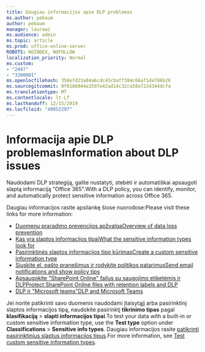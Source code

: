```yaml
---
title: Daugiau informacijos apie DLP problemas
ms.author: pebaum
author: pebaum
manager: laurawi
ms.audience: admin
ms.topic: article
ms.prod: office-online-server
ROBOTS: NOINDEX, NOFOLLOW
localization_priority: Normal
ms.custom:
- "2447"
- "3200001"
ms.openlocfilehash: 358e7d23a84a6cdc45cbaff384c66af1de786b26
ms.sourcegitcommit: 0f0186044a3597e42ad14c32ca58e7224344dcfa
ms.translationtype: MT
ms.contentlocale: lt-LT
ms.lasthandoff: 12/15/2019
ms.locfileid: "40052297"
---
```

# <a name="information-about-dlp-issues"></a><span data-ttu-id="d98bc-102">Informacija apie DLP problemas</span><span class="sxs-lookup"><span data-stu-id="d98bc-102">Information about DLP issues</span></span>

<span data-ttu-id="d98bc-103">Naudodami DLP strategiją, galite nustatyti, stebėti ir automatiškai apsaugoti slaptą informaciją "Office 365".</span><span class="sxs-lookup"><span data-stu-id="d98bc-103">With a DLP policy, you can identify, monitor, and automatically protect sensitive information across Office 365.</span></span>

<span data-ttu-id="d98bc-104">Daugiau informacijos rasite apsilankę šiose nuorodose:</span><span class="sxs-lookup"><span data-stu-id="d98bc-104">Please visit these links for more information:</span></span>

- [<span data-ttu-id="d98bc-105">Duomenų praradimo prevencijos apžvalga</span><span class="sxs-lookup"><span data-stu-id="d98bc-105">Overview of data loss prevention</span></span>](https://docs.microsoft.com/office365/securitycompliance/data-loss-prevention-policies)
- [<span data-ttu-id="d98bc-106">Kas yra slaptos informacijos tipai</span><span class="sxs-lookup"><span data-stu-id="d98bc-106">What the sensitive information types look for</span></span>](https://docs.microsoft.com/office365/securitycompliance/what-the-sensitive-information-types-look-for)
- [<span data-ttu-id="d98bc-107">Pasirinktinės slaptos informacijos tipo kūrimas</span><span class="sxs-lookup"><span data-stu-id="d98bc-107">Create a custom sensitive information type</span></span>](https://docs.microsoft.com/office365/securitycompliance/create-a-custom-sensitive-information-type)
- [<span data-ttu-id="d98bc-108">Siųskite el. pašto pranešimus ir rodykite politikos patarimus</span><span class="sxs-lookup"><span data-stu-id="d98bc-108">Send email notifications and show policy tips</span></span>](https://docs.microsoft.com/office365/securitycompliance/use-notifications-and-policy-tips)
- [<span data-ttu-id="d98bc-109">Apsaugokite "SharePoint Online" failus su saugojimo etiketėmis ir DLP</span><span class="sxs-lookup"><span data-stu-id="d98bc-109">Protect SharePoint Online files with retention labels and DLP</span></span>](https://docs.microsoft.com/office365/securitycompliance/protect-sharepoint-online-files-with-office-365-labels-and-dlp)
- [<span data-ttu-id="d98bc-110">DLP ir "Microsoft teams"</span><span class="sxs-lookup"><span data-stu-id="d98bc-110">DLP and Microsoft Teams</span></span>](https://docs.microsoft.com/office365/securitycompliance/dlp-microsoft-teams)

<span data-ttu-id="d98bc-111">Jei norite patikrinti savo duomenis naudodami įtaisytąjį arba pasirinktinį slaptos informacijos tipą, naudokite pasirinktį **tikrinimo tipas** pagal **klasifikaciją** > **slapti informacijos tipai**.</span><span class="sxs-lookup"><span data-stu-id="d98bc-111">To test your data with a built-in or custom sensitive information type, use the **Test type** option under **Classifications** > **Sensitive info types**.</span></span> <span data-ttu-id="d98bc-112">Daugiau informacijos rasite [patikrinti pasirinktinius slaptus informacijos tipus](https://docs.microsoft.com/office365/securitycompliance/create-a-custom-sensitive-information-type#test-custom-sensitive-information-types-in-the-security--compliance-center).</span><span class="sxs-lookup"><span data-stu-id="d98bc-112">For more information, see [Test custom sensitive information types](https://docs.microsoft.com/office365/securitycompliance/create-a-custom-sensitive-information-type#test-custom-sensitive-information-types-in-the-security--compliance-center).</span></span>